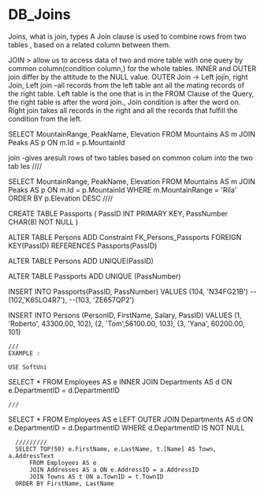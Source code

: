 # DB_Joins
Joins, what is join, types
A Join clause is used to combine rows from two tables , based on a related column between them.


JOIN > allow us to access data of two and more table with one query by common column(condition column,) for the whole tables.
INNER and OUTER  join differ by the attitude to the NULL value.
OUTER Join -> Left jojin, right Join,
Left join –all records from the left table ant all the mating records of the right table.
Left table is the one that is in the FROM Clause of the Query, the right table is after the word join.,
Join condition is after the word on.
Right join takes all records in the right and all the records that fulfill the condition from the left.


 SELECT 
      MountainRange, 
	  PeakName, 
	  Elevation 
    FROM Mountains AS m
  JOIN Peaks AS p ON m.Id = p.MountainId
  
  join -gives aresult rows of two tables based on common colum into the two tab les
  ////
  
  SELECT 
      MountainRange, 
	  PeakName, 
	  Elevation 
    FROM Mountains AS m
  JOIN Peaks AS p ON m.Id = p.MountainId
  WHERE m.MountainRange = 'Rila'
  ORDER BY p.Elevation DESC
////

CREATE TABLE Passports
(
PassID INT PRIMARY KEY,
PassNumber CHAR(8) NOT NULL
)

ALTER TABLE Persons
ADD Constraint FK_Persons_Passports FOREIGN KEY(PassID) 
                                    REFERENCES Passports(PassID)

ALTER TABLE Persons
        ADD UNIQUE(PassID)

ALTER TABLE Passports
		ADD UNIQUE (PassNumber)

INSERT INTO 
        Passports(PassID, PassNumber)
VALUES
        (104, 'N34FG21B')
		--(102,'K65LO4R7'),
		--(103, 'ZE657QP2')


INSERT INTO Persons (PersonID, FirstName, Salary, PassID)
VALUES
    (1, 'Roberto', 43300.00, 102),
	(2, 'Tom',56100.00, 103),
	(3, 'Yana', 60200.00, 101)

	///
	EXAMPLE :
	
	USE SoftUni
SELECT
     * 
    FROM 
	   Employees AS e
    INNER JOIN Departments AS d ON e.DepartmentID = d.DepartmentID
    
    ///
    
SELECT * FROM Employees AS e 
LEFT OUTER JOIN Departments AS d
      ON e.DepartmentID  = d.DepartmentID
	  WHERE d.DepartmentID IS NOT NULL
	  
	  
	  
	  /////////
	  SELECT TOP(50) e.FirstName, e.LastName, t.[Name] AS Town, a.AddressText 
          FROM Employees AS e
          JOIN Addresses AS a ON e.AddressID = a.AddressID 
          JOIN Towns AS t ON a.TownID = t.TownID
	  ORDER BY FirstName, LastName

	
